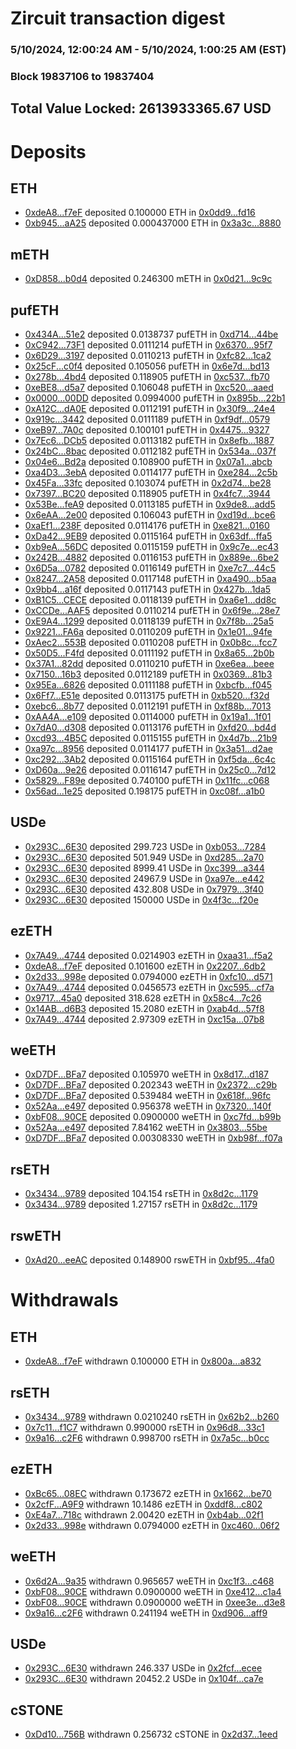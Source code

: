 # Zircuit transaction digest
### 5/10/2024, 12:00:24 AM - 5/10/2024, 1:00:25 AM (EST)
### Block 19837106 to 19837404

## Total Value Locked: 2613933365.67 USD

# Deposits
## ETH
- [0xdeA8...f7eF](https://etherscan.io/address/0xdeA86C5Cb5970D7D71CC7843FC3B0e276980f7eF) deposited 0.100000 ETH in [0x0dd9...fd16](https://etherscan.io/tx/0xdeA86C5Cb5970D7D71CC7843FC3B0e276980f7eF)
- [0xb945...aA25](https://etherscan.io/address/0xb945f8eC55058E303Eb71392CE0411fCf41caA25) deposited 0.000437000 ETH in [0x3a3c...8880](https://etherscan.io/tx/0xb945f8eC55058E303Eb71392CE0411fCf41caA25)
## mETH
- [0xD858...b0d4](https://etherscan.io/address/0xD85825FB74a079779c721b54BbfD2235CE7Bb0d4) deposited 0.246300 mETH in [0x0d21...9c9c](https://etherscan.io/tx/0xD85825FB74a079779c721b54BbfD2235CE7Bb0d4)
## pufETH
- [0x434A...51e2](https://etherscan.io/address/0x434A8f647db4b515560A3f9B8D2518550FC351e2) deposited 0.0138737 pufETH in [0xd714...44be](https://etherscan.io/tx/0x434A8f647db4b515560A3f9B8D2518550FC351e2)
- [0xC942...73F1](https://etherscan.io/address/0xC942ED38563DA8302dDc7AC31Fd0A61462E073F1) deposited 0.0111214 pufETH in [0x6370...95f7](https://etherscan.io/tx/0xC942ED38563DA8302dDc7AC31Fd0A61462E073F1)
- [0x6D29...3197](https://etherscan.io/address/0x6D293a31391EEd82B0BC95c404fbdd80083C3197) deposited 0.0110213 pufETH in [0xfc82...1ca2](https://etherscan.io/tx/0x6D293a31391EEd82B0BC95c404fbdd80083C3197)
- [0x25cF...c0f4](https://etherscan.io/address/0x25cF93662C30B322487775720Ebe7D47C4b6c0f4) deposited 0.105056 pufETH in [0x6e7d...bd13](https://etherscan.io/tx/0x25cF93662C30B322487775720Ebe7D47C4b6c0f4)
- [0x278b...4bd4](https://etherscan.io/address/0x278bD76Ef225EB7c72155251A7071a6567BA4bd4) deposited 0.118905 pufETH in [0xc537...fb70](https://etherscan.io/tx/0x278bD76Ef225EB7c72155251A7071a6567BA4bd4)
- [0xeBE8...d5a7](https://etherscan.io/address/0xeBE8CB60fEC18468eabD45635b78442e3E44d5a7) deposited 0.106048 pufETH in [0xc520...aaed](https://etherscan.io/tx/0xeBE8CB60fEC18468eabD45635b78442e3E44d5a7)
- [0x0000...00DD](https://etherscan.io/address/0x00002A70a911BCf6052D3332d5fD59fab8fc00DD) deposited 0.0994000 pufETH in [0x895b...22b1](https://etherscan.io/tx/0x00002A70a911BCf6052D3332d5fD59fab8fc00DD)
- [0xA12C...dA0E](https://etherscan.io/address/0xA12CE3122C4a35A66c0136B8b3B5352D0795dA0E) deposited 0.0112191 pufETH in [0x30f9...24e4](https://etherscan.io/tx/0xA12CE3122C4a35A66c0136B8b3B5352D0795dA0E)
- [0x919c...3442](https://etherscan.io/address/0x919c976C8F4953086c812def0fecF28396Be3442) deposited 0.0111189 pufETH in [0xf9df...0579](https://etherscan.io/tx/0x919c976C8F4953086c812def0fecF28396Be3442)
- [0xeB97...7A0c](https://etherscan.io/address/0xeB9722859abB3827951928ED82187b5E37f77A0c) deposited 0.100101 pufETH in [0x4475...9327](https://etherscan.io/tx/0xeB9722859abB3827951928ED82187b5E37f77A0c)
- [0x7Ec6...DCb5](https://etherscan.io/address/0x7Ec619A78dEf1773f44EcbaF23756d8e3651DCb5) deposited 0.0113182 pufETH in [0x8efb...1887](https://etherscan.io/tx/0x7Ec619A78dEf1773f44EcbaF23756d8e3651DCb5)
- [0x24bC...8bac](https://etherscan.io/address/0x24bCC050d00430c8fD8DA526B26982B1a43C8bac) deposited 0.0112182 pufETH in [0x534a...037f](https://etherscan.io/tx/0x24bCC050d00430c8fD8DA526B26982B1a43C8bac)
- [0x04e6...Bd2a](https://etherscan.io/address/0x04e6839909B7330dc28BF267230d28da5E83Bd2a) deposited 0.108900 pufETH in [0x07a1...abcb](https://etherscan.io/tx/0x04e6839909B7330dc28BF267230d28da5E83Bd2a)
- [0xa4D3...3ebA](https://etherscan.io/address/0xa4D3fd802aDB038a97398626c7A113E7d0eC3ebA) deposited 0.0114177 pufETH in [0xe284...2c5b](https://etherscan.io/tx/0xa4D3fd802aDB038a97398626c7A113E7d0eC3ebA)
- [0x45Fa...33fc](https://etherscan.io/address/0x45Fa2558a7D6A7dFF1994B9ECB4015D8eef933fc) deposited 0.103074 pufETH in [0x2d74...be28](https://etherscan.io/tx/0x45Fa2558a7D6A7dFF1994B9ECB4015D8eef933fc)
- [0x7397...BC20](https://etherscan.io/address/0x7397ADc5097F47b61Fc26d65cb2f846c40EeBC20) deposited 0.118905 pufETH in [0x4fc7...3944](https://etherscan.io/tx/0x7397ADc5097F47b61Fc26d65cb2f846c40EeBC20)
- [0x53Be...feA9](https://etherscan.io/address/0x53Bee4AdF63F75E7D5b901EaF50fAF2C4146feA9) deposited 0.0113185 pufETH in [0x9de8...add5](https://etherscan.io/tx/0x53Bee4AdF63F75E7D5b901EaF50fAF2C4146feA9)
- [0x6eAA...2e00](https://etherscan.io/address/0x6eAAd2b04e53AfD8d208B345022D40f957FE2e00) deposited 0.106043 pufETH in [0xd19d...bce6](https://etherscan.io/tx/0x6eAAd2b04e53AfD8d208B345022D40f957FE2e00)
- [0xaEf1...238F](https://etherscan.io/address/0xaEf1182A94BB68Cac3Cc498920f7D6Ca1b37238F) deposited 0.0114176 pufETH in [0xe821...0160](https://etherscan.io/tx/0xaEf1182A94BB68Cac3Cc498920f7D6Ca1b37238F)
- [0xDa42...9EB9](https://etherscan.io/address/0xDa42Ba39c11859451173309A262e9fFf396A9EB9) deposited 0.0115164 pufETH in [0x63df...ffa5](https://etherscan.io/tx/0xDa42Ba39c11859451173309A262e9fFf396A9EB9)
- [0xb9eA...56DC](https://etherscan.io/address/0xb9eAB84d54d4F22E184D00B358356620D4C156DC) deposited 0.0115159 pufETH in [0x9c7e...ec43](https://etherscan.io/tx/0xb9eAB84d54d4F22E184D00B358356620D4C156DC)
- [0x242B...4882](https://etherscan.io/address/0x242B39216894ae53ad0F6B8eA1853A1f1Ef44882) deposited 0.0116153 pufETH in [0x889e...6be2](https://etherscan.io/tx/0x242B39216894ae53ad0F6B8eA1853A1f1Ef44882)
- [0x6D5a...0782](https://etherscan.io/address/0x6D5aADc78E5DC0d1818D401368260312f4620782) deposited 0.0116149 pufETH in [0xe7c7...44c5](https://etherscan.io/tx/0x6D5aADc78E5DC0d1818D401368260312f4620782)
- [0x8247...2A58](https://etherscan.io/address/0x8247F7B2de86162E3FaAd75ac521E70a823E2A58) deposited 0.0117148 pufETH in [0xa490...b5aa](https://etherscan.io/tx/0x8247F7B2de86162E3FaAd75ac521E70a823E2A58)
- [0x9bb4...a16f](https://etherscan.io/address/0x9bb44A0C59de893D24175CDe0341971baC7ba16f) deposited 0.0117143 pufETH in [0x427b...1da5](https://etherscan.io/tx/0x9bb44A0C59de893D24175CDe0341971baC7ba16f)
- [0xB1C5...CECE](https://etherscan.io/address/0xB1C5de6c8281b69Ad0f236903DB3602B9546CECE) deposited 0.0118139 pufETH in [0xa6e1...dd8c](https://etherscan.io/tx/0xB1C5de6c8281b69Ad0f236903DB3602B9546CECE)
- [0xCCDe...AAF5](https://etherscan.io/address/0xCCDe75423Fde92f1Cd451e79340b34e0B3d3AAF5) deposited 0.0110214 pufETH in [0x6f9e...28e7](https://etherscan.io/tx/0xCCDe75423Fde92f1Cd451e79340b34e0B3d3AAF5)
- [0xE9A4...1299](https://etherscan.io/address/0xE9A460eC33A1fd80Cc3398A611CD3F8c93871299) deposited 0.0118139 pufETH in [0x7f8b...25a5](https://etherscan.io/tx/0xE9A460eC33A1fd80Cc3398A611CD3F8c93871299)
- [0x9221...FA6a](https://etherscan.io/address/0x9221A376790880fa4E41290B389C5E9A7751FA6a) deposited 0.0110209 pufETH in [0x1e01...94fe](https://etherscan.io/tx/0x9221A376790880fa4E41290B389C5E9A7751FA6a)
- [0xAec2...553B](https://etherscan.io/address/0xAec24F30E54dd324353E2ED29Dea8A2978F3553B) deposited 0.0110208 pufETH in [0x0b8c...fcc7](https://etherscan.io/tx/0xAec24F30E54dd324353E2ED29Dea8A2978F3553B)
- [0x50D5...F4fd](https://etherscan.io/address/0x50D53b443B48408C3201a6a9eCf8BD0502bfF4fd) deposited 0.0111192 pufETH in [0x8a65...2b0b](https://etherscan.io/tx/0x50D53b443B48408C3201a6a9eCf8BD0502bfF4fd)
- [0x37A1...82dd](https://etherscan.io/address/0x37A19A2436601fE5cFf104f567ea1eD8835f82dd) deposited 0.0110210 pufETH in [0xe6ea...beee](https://etherscan.io/tx/0x37A19A2436601fE5cFf104f567ea1eD8835f82dd)
- [0x7150...16b3](https://etherscan.io/address/0x71500DE9Fc74C856C746344a71E99a3Fcb3416b3) deposited 0.0112189 pufETH in [0x0369...81b3](https://etherscan.io/tx/0x71500DE9Fc74C856C746344a71E99a3Fcb3416b3)
- [0x95Ea...6826](https://etherscan.io/address/0x95EaCacD1f7Cd892CF57328955513A7d77Ad6826) deposited 0.0111188 pufETH in [0xbcfb...f045](https://etherscan.io/tx/0x95EaCacD1f7Cd892CF57328955513A7d77Ad6826)
- [0x6Ff7...E51e](https://etherscan.io/address/0x6Ff7C097Ddbf80BDcd1912873946fa7db292E51e) deposited 0.0113175 pufETH in [0xb520...f32d](https://etherscan.io/tx/0x6Ff7C097Ddbf80BDcd1912873946fa7db292E51e)
- [0xebc6...8b77](https://etherscan.io/address/0xebc6D849dEAe1C32b6C89A2cDBA0E44700118b77) deposited 0.0112191 pufETH in [0xf88b...7013](https://etherscan.io/tx/0xebc6D849dEAe1C32b6C89A2cDBA0E44700118b77)
- [0xAA4A...e109](https://etherscan.io/address/0xAA4A9a8e64Ed7C1082100d5A1BBfcb3cC841e109) deposited 0.0114000 pufETH in [0x19a1...1f01](https://etherscan.io/tx/0xAA4A9a8e64Ed7C1082100d5A1BBfcb3cC841e109)
- [0x7dA0...d308](https://etherscan.io/address/0x7dA0BC93dCf32123FDBDbd12aFc374fCF925d308) deposited 0.0113176 pufETH in [0xfd20...bd4d](https://etherscan.io/tx/0x7dA0BC93dCf32123FDBDbd12aFc374fCF925d308)
- [0xcd93...4B5C](https://etherscan.io/address/0xcd93c6A01fb2c8E9886A841A55EBec7AF3eb4B5C) deposited 0.0115155 pufETH in [0x4d7b...21b9](https://etherscan.io/tx/0xcd93c6A01fb2c8E9886A841A55EBec7AF3eb4B5C)
- [0xa97c...8956](https://etherscan.io/address/0xa97cCC6c1A33fD8021B7726aa8E301C43EF78956) deposited 0.0114177 pufETH in [0x3a51...d2ae](https://etherscan.io/tx/0xa97cCC6c1A33fD8021B7726aa8E301C43EF78956)
- [0xc292...3Ab2](https://etherscan.io/address/0xc2921d02931f3CED26CAc83E17218E7075353Ab2) deposited 0.0115164 pufETH in [0xf5da...6c4c](https://etherscan.io/tx/0xc2921d02931f3CED26CAc83E17218E7075353Ab2)
- [0xD60a...9e26](https://etherscan.io/address/0xD60aDe77E62D77740dC9B9A751399CE608989e26) deposited 0.0116147 pufETH in [0x25c0...7d12](https://etherscan.io/tx/0xD60aDe77E62D77740dC9B9A751399CE608989e26)
- [0x5829...F89e](https://etherscan.io/address/0x5829a1B98cBb707cE7eFf939fb18Ba5a4229F89e) deposited 0.740100 pufETH in [0x11fc...c068](https://etherscan.io/tx/0x5829a1B98cBb707cE7eFf939fb18Ba5a4229F89e)
- [0x56ad...1e25](https://etherscan.io/address/0x56ad850611eabf7C879802A16f7f452c678F1e25) deposited 0.198175 pufETH in [0xc08f...a1b0](https://etherscan.io/tx/0x56ad850611eabf7C879802A16f7f452c678F1e25)
## USDe
- [0x293C...6E30](https://etherscan.io/address/0x293C6937D8D82e05B01335F7B33FBA0c8e256E30) deposited 299.723 USDe in [0xb053...7284](https://etherscan.io/tx/0x293C6937D8D82e05B01335F7B33FBA0c8e256E30)
- [0x293C...6E30](https://etherscan.io/address/0x293C6937D8D82e05B01335F7B33FBA0c8e256E30) deposited 501.949 USDe in [0xd285...2a70](https://etherscan.io/tx/0x293C6937D8D82e05B01335F7B33FBA0c8e256E30)
- [0x293C...6E30](https://etherscan.io/address/0x293C6937D8D82e05B01335F7B33FBA0c8e256E30) deposited 8999.41 USDe in [0xc399...a344](https://etherscan.io/tx/0x293C6937D8D82e05B01335F7B33FBA0c8e256E30)
- [0x293C...6E30](https://etherscan.io/address/0x293C6937D8D82e05B01335F7B33FBA0c8e256E30) deposited 24967.9 USDe in [0xa97e...e442](https://etherscan.io/tx/0x293C6937D8D82e05B01335F7B33FBA0c8e256E30)
- [0x293C...6E30](https://etherscan.io/address/0x293C6937D8D82e05B01335F7B33FBA0c8e256E30) deposited 432.808 USDe in [0x7979...3f40](https://etherscan.io/tx/0x293C6937D8D82e05B01335F7B33FBA0c8e256E30)
- [0x293C...6E30](https://etherscan.io/address/0x293C6937D8D82e05B01335F7B33FBA0c8e256E30) deposited 150000 USDe in [0x4f3c...f20e](https://etherscan.io/tx/0x293C6937D8D82e05B01335F7B33FBA0c8e256E30)
## ezETH
- [0x7A49...4744](https://etherscan.io/address/0x7A493Be5c2ce014cD049Bf178a1ac0Db1B434744) deposited 0.0214903 ezETH in [0xaa31...f5a2](https://etherscan.io/tx/0x7A493Be5c2ce014cD049Bf178a1ac0Db1B434744)
- [0xdeA8...f7eF](https://etherscan.io/address/0xdeA86C5Cb5970D7D71CC7843FC3B0e276980f7eF) deposited 0.101600 ezETH in [0x2207...6db2](https://etherscan.io/tx/0xdeA86C5Cb5970D7D71CC7843FC3B0e276980f7eF)
- [0x2d33...998e](https://etherscan.io/address/0x2d339E3bA35Ce807ab8E5f871B149d8598E6998e) deposited 0.0794000 ezETH in [0xfc10...d571](https://etherscan.io/tx/0x2d339E3bA35Ce807ab8E5f871B149d8598E6998e)
- [0x7A49...4744](https://etherscan.io/address/0x7A493Be5c2ce014cD049Bf178a1ac0Db1B434744) deposited 0.0456573 ezETH in [0xc595...cf7a](https://etherscan.io/tx/0x7A493Be5c2ce014cD049Bf178a1ac0Db1B434744)
- [0x9717...45a0](https://etherscan.io/address/0x9717CC1f1ba8712063d987367ebB8ae5458145a0) deposited 318.628 ezETH in [0x58c4...7c26](https://etherscan.io/tx/0x9717CC1f1ba8712063d987367ebB8ae5458145a0)
- [0x14AB...d6B3](https://etherscan.io/address/0x14ABA3f80333D76310F753Eda65646681eC0d6B3) deposited 15.2080 ezETH in [0xab4d...57f8](https://etherscan.io/tx/0x14ABA3f80333D76310F753Eda65646681eC0d6B3)
- [0x7A49...4744](https://etherscan.io/address/0x7A493Be5c2ce014cD049Bf178a1ac0Db1B434744) deposited 2.97309 ezETH in [0xc15a...07b8](https://etherscan.io/tx/0x7A493Be5c2ce014cD049Bf178a1ac0Db1B434744)
## weETH
- [0xD7DF...BFa7](https://etherscan.io/address/0xD7DF7E085214743530afF339aFC420c7c720BFa7) deposited 0.105970 weETH in [0x8d17...d187](https://etherscan.io/tx/0xD7DF7E085214743530afF339aFC420c7c720BFa7)
- [0xD7DF...BFa7](https://etherscan.io/address/0xD7DF7E085214743530afF339aFC420c7c720BFa7) deposited 0.202343 weETH in [0x2372...c29b](https://etherscan.io/tx/0xD7DF7E085214743530afF339aFC420c7c720BFa7)
- [0xD7DF...BFa7](https://etherscan.io/address/0xD7DF7E085214743530afF339aFC420c7c720BFa7) deposited 0.539484 weETH in [0x618f...96fc](https://etherscan.io/tx/0xD7DF7E085214743530afF339aFC420c7c720BFa7)
- [0x52Aa...e497](https://etherscan.io/address/0x52Aa899454998Be5b000Ad077a46Bbe360F4e497) deposited 0.956378 weETH in [0x7320...140f](https://etherscan.io/tx/0x52Aa899454998Be5b000Ad077a46Bbe360F4e497)
- [0xbF08...90CE](https://etherscan.io/address/0xbF084A16629529dd84F2ea12535c82BB684990CE) deposited 0.0900000 weETH in [0xc7fd...b99b](https://etherscan.io/tx/0xbF084A16629529dd84F2ea12535c82BB684990CE)
- [0x52Aa...e497](https://etherscan.io/address/0x52Aa899454998Be5b000Ad077a46Bbe360F4e497) deposited 7.84162 weETH in [0x3803...55be](https://etherscan.io/tx/0x52Aa899454998Be5b000Ad077a46Bbe360F4e497)
- [0xD7DF...BFa7](https://etherscan.io/address/0xD7DF7E085214743530afF339aFC420c7c720BFa7) deposited 0.00308330 weETH in [0xb98f...f07a](https://etherscan.io/tx/0xD7DF7E085214743530afF339aFC420c7c720BFa7)
## rsETH
- [0x3434...9789](https://etherscan.io/address/0x34349c5569e7B846c3558961552D2202760A9789) deposited 104.154 rsETH in [0x8d2c...1179](https://etherscan.io/tx/0x34349c5569e7B846c3558961552D2202760A9789)
- [0x3434...9789](https://etherscan.io/address/0x34349c5569e7B846c3558961552D2202760A9789) deposited 1.27157 rsETH in [0x8d2c...1179](https://etherscan.io/tx/0x34349c5569e7B846c3558961552D2202760A9789)
## rswETH
- [0xAd20...eeAC](https://etherscan.io/address/0xAd206Ef82ebd619344482949e98E8756FeFFeeAC) deposited 0.148900 rswETH in [0xbf95...4fa0](https://etherscan.io/tx/0xAd206Ef82ebd619344482949e98E8756FeFFeeAC)
# Withdrawals
## ETH
- [0xdeA8...f7eF](https://etherscan.io/address/0xdeA86C5Cb5970D7D71CC7843FC3B0e276980f7eF) withdrawn 0.100000 ETH in [0x800a...a832](https://etherscan.io/tx/0xdeA86C5Cb5970D7D71CC7843FC3B0e276980f7eF)
## rsETH
- [0x3434...9789](https://etherscan.io/address/0x34349c5569e7B846c3558961552D2202760A9789) withdrawn 0.0210240 rsETH in [0x62b2...b260](https://etherscan.io/tx/0x34349c5569e7B846c3558961552D2202760A9789)
- [0x7c11...f1C7](https://etherscan.io/address/0x7c1124184c6F0952e5fB4ACd1246aD1197BFf1C7) withdrawn 0.990000 rsETH in [0x96d8...33c1](https://etherscan.io/tx/0x7c1124184c6F0952e5fB4ACd1246aD1197BFf1C7)
- [0x9a16...c2F6](https://etherscan.io/address/0x9a1654a15ccd68D04b353C7EA8d5791A9316c2F6) withdrawn 0.998700 rsETH in [0x7a5c...b0cc](https://etherscan.io/tx/0x9a1654a15ccd68D04b353C7EA8d5791A9316c2F6)
## ezETH
- [0xBc65...08EC](https://etherscan.io/address/0xBc65B82e78397c2De19fCD5F66A31584ebe808EC) withdrawn 0.173672 ezETH in [0x1662...be70](https://etherscan.io/tx/0xBc65B82e78397c2De19fCD5F66A31584ebe808EC)
- [0x2cfF...A9F9](https://etherscan.io/address/0x2cfF3e0B10315e71B892DeE360604a87603bA9F9) withdrawn 10.1486 ezETH in [0xddf8...c802](https://etherscan.io/tx/0x2cfF3e0B10315e71B892DeE360604a87603bA9F9)
- [0xE4a7...718c](https://etherscan.io/address/0xE4a7ecCE2a23147c5c6C9e4439584Cd8c16b718c) withdrawn 2.00420 ezETH in [0xb4ab...02f1](https://etherscan.io/tx/0xE4a7ecCE2a23147c5c6C9e4439584Cd8c16b718c)
- [0x2d33...998e](https://etherscan.io/address/0x2d339E3bA35Ce807ab8E5f871B149d8598E6998e) withdrawn 0.0794000 ezETH in [0xc460...06f2](https://etherscan.io/tx/0x2d339E3bA35Ce807ab8E5f871B149d8598E6998e)
## weETH
- [0x6d2A...9a35](https://etherscan.io/address/0x6d2A08B7D4804db041c2BD9BCaec8fB637a19a35) withdrawn 0.965657 weETH in [0xc1f3...c468](https://etherscan.io/tx/0x6d2A08B7D4804db041c2BD9BCaec8fB637a19a35)
- [0xbF08...90CE](https://etherscan.io/address/0xbF084A16629529dd84F2ea12535c82BB684990CE) withdrawn 0.0900000 weETH in [0xe412...c1a4](https://etherscan.io/tx/0xbF084A16629529dd84F2ea12535c82BB684990CE)
- [0xbF08...90CE](https://etherscan.io/address/0xbF084A16629529dd84F2ea12535c82BB684990CE) withdrawn 0.0900000 weETH in [0xee3e...d3e8](https://etherscan.io/tx/0xbF084A16629529dd84F2ea12535c82BB684990CE)
- [0x9a16...c2F6](https://etherscan.io/address/0x9a1654a15ccd68D04b353C7EA8d5791A9316c2F6) withdrawn 0.241194 weETH in [0xd906...aff9](https://etherscan.io/tx/0x9a1654a15ccd68D04b353C7EA8d5791A9316c2F6)
## USDe
- [0x293C...6E30](https://etherscan.io/address/0x293C6937D8D82e05B01335F7B33FBA0c8e256E30) withdrawn 246.337 USDe in [0x2fcf...ecee](https://etherscan.io/tx/0x293C6937D8D82e05B01335F7B33FBA0c8e256E30)
- [0x293C...6E30](https://etherscan.io/address/0x293C6937D8D82e05B01335F7B33FBA0c8e256E30) withdrawn 20452.2 USDe in [0x104f...ca7e](https://etherscan.io/tx/0x293C6937D8D82e05B01335F7B33FBA0c8e256E30)
## cSTONE
- [0xDd10...756B](https://etherscan.io/address/0xDd10369C62E9F89006e75425c0f9CdeED763756B) withdrawn 0.256732 cSTONE in [0x2d37...1eed](https://etherscan.io/tx/0xDd10369C62E9F89006e75425c0f9CdeED763756B)
